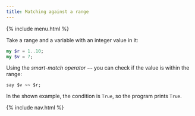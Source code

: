 ```yaml
---
title: Matching against a range
---
```


{% include menu.html %}

Take a range and a variable with an integer value in it:

```raku
my $r = 1..10;
my $v = 7;
```

Using the _smart-match operator_ `~~` you can check if the value is within the range:

```
say $v ~~ $r;
```

In the shown example, the condition is `True`, so the program prints `True`.

{% include nav.html %}

